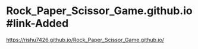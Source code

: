 # Rock_Paper_Scissor_Game.github.io #link-Added
 https://rishu7426.github.io/Rock_Paper_Scissor_Game.github.io/
